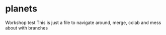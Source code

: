 # planets
Workshop test
This is just a file to navigate around, merge, colab and mess about with branches 
